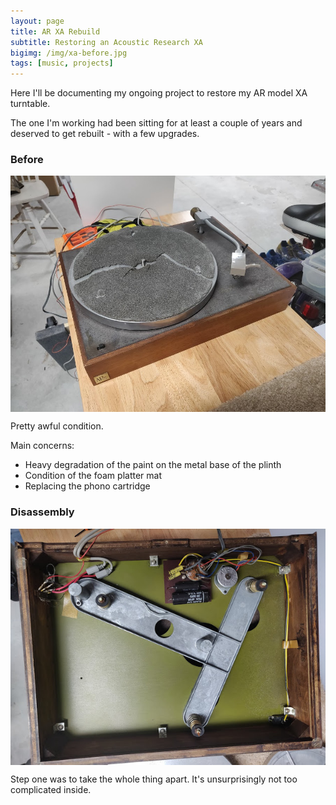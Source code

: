 ```yaml
---
layout: page
title: AR XA Rebuild
subtitle: Restoring an Acoustic Research XA
bigimg: /img/xa-before.jpg
tags: [music, projects]
---
```


Here I'll be documenting my ongoing project to restore my AR model XA turntable.

The one I'm working had been sitting for at least a couple of years and deserved to get rebuilt - with a few upgrades.


### Before

<img src="/img/xa-before.jpg" alt="AR XA: Before" align="center"/>

Pretty awful condition.

Main concerns:
* Heavy degradation of the paint on the metal base of the plinth
* Condition of the foam platter mat
* Replacing the phono cartridge

### Disassembly

<img src="/img/xa-inside.jpg" alt="AR XA Guts" align="center"/>

Step one was to take the whole thing apart. It's unsurprisingly not too complicated inside.
